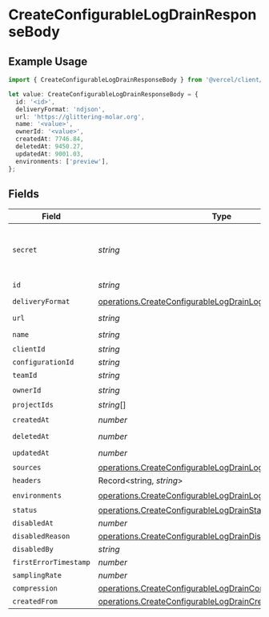 # CreateConfigurableLogDrainResponseBody

## Example Usage

```typescript
import { CreateConfigurableLogDrainResponseBody } from '@vercel/client/models/operations';

let value: CreateConfigurableLogDrainResponseBody = {
  id: '<id>',
  deliveryFormat: 'ndjson',
  url: 'https://glittering-molar.org',
  name: '<value>',
  ownerId: '<value>',
  createdAt: 7746.84,
  deletedAt: 9450.27,
  updatedAt: 9001.03,
  environments: ['preview'],
};
```

## Fields

| Field                 | Type                                                                                                                                         | Required           | Description                                  |
| --------------------- | -------------------------------------------------------------------------------------------------------------------------------------------- | ------------------ | -------------------------------------------- |
| `secret`              | _string_                                                                                                                                     | :heavy_minus_sign: | The secret to validate the log-drain payload |
| `id`                  | _string_                                                                                                                                     | :heavy_check_mark: | N/A                                          |
| `deliveryFormat`      | [operations.CreateConfigurableLogDrainLogDrainsDeliveryFormat](../../models/operations/createconfigurablelogdrainlogdrainsdeliveryformat.md) | :heavy_check_mark: | N/A                                          |
| `url`                 | _string_                                                                                                                                     | :heavy_check_mark: | N/A                                          |
| `name`                | _string_                                                                                                                                     | :heavy_check_mark: | N/A                                          |
| `clientId`            | _string_                                                                                                                                     | :heavy_minus_sign: | N/A                                          |
| `configurationId`     | _string_                                                                                                                                     | :heavy_minus_sign: | N/A                                          |
| `teamId`              | _string_                                                                                                                                     | :heavy_minus_sign: | N/A                                          |
| `ownerId`             | _string_                                                                                                                                     | :heavy_check_mark: | N/A                                          |
| `projectIds`          | _string_[]                                                                                                                                   | :heavy_minus_sign: | N/A                                          |
| `createdAt`           | _number_                                                                                                                                     | :heavy_check_mark: | N/A                                          |
| `deletedAt`           | _number_                                                                                                                                     | :heavy_check_mark: | N/A                                          |
| `updatedAt`           | _number_                                                                                                                                     | :heavy_check_mark: | N/A                                          |
| `sources`             | [operations.CreateConfigurableLogDrainLogDrainsSources](../../models/operations/createconfigurablelogdrainlogdrainssources.md)[]             | :heavy_minus_sign: | N/A                                          |
| `headers`             | Record<string, _string_>                                                                                                                     | :heavy_minus_sign: | N/A                                          |
| `environments`        | [operations.CreateConfigurableLogDrainLogDrainsEnvironments](../../models/operations/createconfigurablelogdrainlogdrainsenvironments.md)[]   | :heavy_check_mark: | N/A                                          |
| `status`              | [operations.CreateConfigurableLogDrainStatus](../../models/operations/createconfigurablelogdrainstatus.md)                                   | :heavy_minus_sign: | N/A                                          |
| `disabledAt`          | _number_                                                                                                                                     | :heavy_minus_sign: | N/A                                          |
| `disabledReason`      | [operations.CreateConfigurableLogDrainDisabledReason](../../models/operations/createconfigurablelogdraindisabledreason.md)                   | :heavy_minus_sign: | N/A                                          |
| `disabledBy`          | _string_                                                                                                                                     | :heavy_minus_sign: | N/A                                          |
| `firstErrorTimestamp` | _number_                                                                                                                                     | :heavy_minus_sign: | N/A                                          |
| `samplingRate`        | _number_                                                                                                                                     | :heavy_minus_sign: | N/A                                          |
| `compression`         | [operations.CreateConfigurableLogDrainCompression](../../models/operations/createconfigurablelogdraincompression.md)                         | :heavy_minus_sign: | N/A                                          |
| `createdFrom`         | [operations.CreateConfigurableLogDrainCreatedFrom](../../models/operations/createconfigurablelogdraincreatedfrom.md)                         | :heavy_minus_sign: | N/A                                          |

